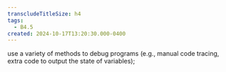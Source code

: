 ```yaml
---
transcludeTitleSize: h4
tags:
  - B4.5
created: 2024-10-17T13:20:30.000-0400
---
```

use a variety of methods to debug programs (e.g., manual code tracing, extra code to output the state of variables);
